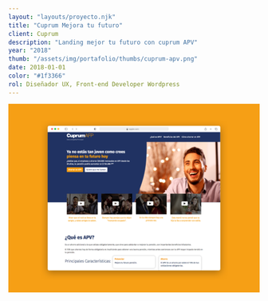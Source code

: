 ```yaml
---
layout: "layouts/proyecto.njk"
title: "Cuprum Mejora tu futuro"
client: Cuprum
description: "Landing mejor tu futuro con cuprum APV"
year: "2018"
thumb: "/assets/img/portafolio/thumbs/cuprum-apv.png"
date: 2018-01-01
color: "#1f3366"
rol: Diseñador UX, Front-end Developer Wordpress
---
```


<img src="/assets/img/portafolio/cuprum-apv.png">